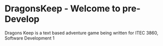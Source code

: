DragonsKeep - Welcome to pre-Develop
===========

Dragons Keep is a text based adventure game being written for ITEC 3860, Software Development 1
